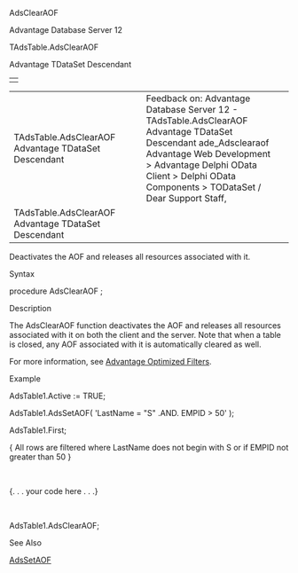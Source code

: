 AdsClearAOF




Advantage Database Server 12  

TAdsTable.AdsClearAOF

Advantage TDataSet Descendant

|  |
| --- |
|  |

|  |  |  |  |  |
| --- | --- | --- | --- | --- |
| TAdsTable.AdsClearAOF  Advantage TDataSet Descendant |  |  | Feedback on: Advantage Database Server 12 - TAdsTable.AdsClearAOF Advantage TDataSet Descendant ade\_Adsclearaof Advantage Web Development > Advantage Delphi OData Client > Delphi OData Components > TODataSet / Dear Support Staff, |  |
| TAdsTable.AdsClearAOF  Advantage TDataSet Descendant |  |  |  |  |

Deactivates the AOF and releases all resources associated with it.

Syntax

procedure AdsClearAOF ;

Description

The AdsClearAOF function deactivates the AOF and releases all resources associated with it on both the client and the server. Note that when a table is closed, any AOF associated with it is automatically cleared as well.

For more information, see [Advantage Optimized Filters](master_advantage_optimized_filters.htm).

Example

AdsTable1.Active := TRUE;

AdsTable1.AdsSetAOF( 'LastName = "S" .AND. EMPID > 50' );

AdsTable1.First;

{ All rows are filtered where LastName does not begin with S or if EMPID not greater than 50 }

 

{. . . your code here . . .}

 

AdsTable1.AdsClearAOF;

See Also

[AdsSetAOF](ade_adssetaof.htm)